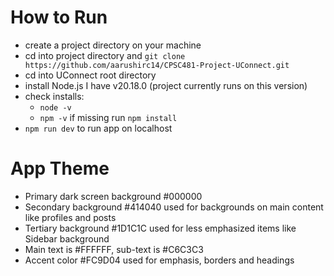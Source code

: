 # How to Run
- create a project directory on your machine 
- cd into project directory and ```git clone https://github.com/aarushirc14/CPSC481-Project-UConnect.git```
- cd into UConnect root directory
- install Node.js I have v20.18.0 (project currently runs on this version)
- check installs:
    - ```node -v```
    - ```npm -v``` if missing run ```npm install```
- ```npm run dev``` to run app on localhost

# App Theme
- Primary dark screen background #000000
- Secondary background #414040 used for backgrounds on main content like profiles and posts
- Tertiary background #1D1C1C used for less emphasized items like Sidebar background
- Main text is #FFFFFF, sub-text is #C6C3C3
- Accent color #FC9D04 used for emphasis, borders and headings
